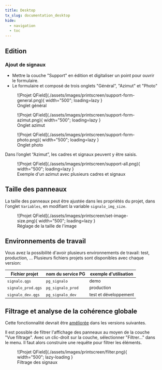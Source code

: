 ```yaml
---
title: Desktop
tx_slug: documentation_desktop
hide:
  - navigation
  - toc
---
```


## Edition

### Ajout de signaux

* Mettre la couche "Support" en édition et digitaliser un point pour ouvrir le formulaire.
* Le formulaire et composé de trois onglets "Général", "Azimut" et "Photo"

<figure markdown>
  ![Projet QField](./assets/images/printscreen/support-form-general.png){ width="500"; loading=lazy }
  <figcaption>Onglet général</figcaption>
</figure>
<figure markdown>
  ![Projet QField](./assets/images/printscreen/support-form-azimut.png){ width="500"; loading=lazy }
  <figcaption>Onglet azimut</figcaption>
</figure>
<figure markdown>
  ![Projet QField](./assets/images/printscreen/support-form-photo.png){ width="500"; loading=lazy }
  <figcaption>Onglet photo</figcaption>
</figure>

Dans l’onglet “Azimut”, les cadres et signaux peuvent y être saisis.

<figure markdown>
  ![Projet QField](./assets/images/printscreen/support-all.png){ width="500"; loading=lazy }
  <figcaption>Exemple d'un azimut avec plusieurs cadres et signaux</figcaption>
</figure>

## Taille des panneaux

La taille des panneaux peut être ajustée dans les propriétés du projet, dans l'onglet `Variables`, en modifiant la variable `signalo_img_size`.

<figure markdown>
  ![Projet QField](./assets/images/printscreen/set-image-size.png){ width="500"; loading=lazy }
  <figcaption>Réglage de la taille de l'image</figcaption>
</figure>


## Environnements de travail

Vous avez la possibilité d'avoir plusieurs environnements de travail: test, production, …
Plusieurs fichiers projets sont disponibles avec chaque version:

| Fichier projet | nom du service PG     | exemple d'utilisation |
| ------------- | ---------------------- | --------------------- |
| `signalo.qgs` | `pg_signalo`           | demo                  |
| `signalo_prod.qgs` | `pg_signalo_prod` | production            |
| `signalo_dev.qgs` | `pg_signalo_dev`   | test et développement |

## Filtrage et analyse de la cohérence globale

Cette fonctionnalité devrait être [améliorée](roadmap.md) dans les versions suivantes.

Il est possible de filtrer l'affichage des panneaux au moyen de la couche "Vue filtrage".
Avec un clic-droit sur la couche, sélectionner "Filtrer…" dans le menu.
Il faut alors construire une requête pour filtrer les éléments.

<figure markdown>
  ![Projet QField](./assets/images/printscreen/filter.png){ width="500"; lazy-loading }
  <figcaption>Filtrage des signaux</figcaption>
</figure>
